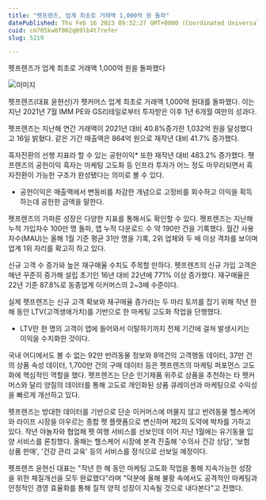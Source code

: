 ```yaml
---
title: "펫프렌즈, 업계 최초로 거래액 1,000억 원 돌파"
datePublished: Thu Feb 16 2023 09:32:27 GMT+0000 (Coordinated Universal Time)
cuid: cm705kw8f002q09lb4t7refer
slug: 5219

---
```



펫프렌즈가 업계 최초로 거래액 1,000억 원을 돌파했다

![이미지](https://cdn.hashnode.com/res/hashnode/image/upload/v1739258458239/cd1a2797-55f6-409f-825c-c240743db15a.png)

펫프렌즈(대표 윤현신)가 펫커머스 업계 최초로 거래액 1,000억 원대를 돌파했다. 이는 지난 2021년 7월 IMM PE와 GS리테일로부터 투자받은 이후 1년 6개월 여만의 성과다.

펫프렌즈는 지난해 연간 거래액이 2021년 대비 40.8%증가한 1,032억 원을 달성했다고 16일 밝혔다. 같은 기간 매출액은 864억 원으로 재작년 대비 41.7% 증가했다.

흑자전환의 선행 지표라 할 수 있는 공헌이익* 또한 재작년 대비 483.2% 증가했다. 펫프렌즈의 공헌이익 흑자는 마케팅 고도화 등 인프라 투자가 어느 정도 마무리되면서 흑자전환이 가능한 구조가 완성됐다는 의미로 볼 수 있다.

* 공헌이익은 매출액에서 변동비를 차감한 개념으로 고정비를 회수하고 이익을 획득하는데 공헌한 금액을 말한다.

펫프렌즈의 가파른 성장은 다양한 지표를 통해서도 확인할 수 있다. 펫프렌즈는 지난해 누적 가입자수 100만 명 돌파, 앱 누적 다운로드 수 약 190만 건을 기록했다. 월간 사용자수(MAU)는 올해 1월 기준 평균 31만 명을 기록, 2위 업체와 두 배 이상 격차를 보이며 업계 1위 자리를 확고히 하고 있다.

신규 고객 수 증가와 높은 재구매율 수치도 주목할 만하다. 펫프렌즈의 신규 가입 고객은 매년 꾸준히 증가해 설립 초기인 16년 대비 22년에 771% 이상 증가했다. 재구매율은 22년 기준 87.8%로 동종업계 이커머스의 2~3배 수준이다.

실제 펫프렌즈는 신규 고객 확보와 재구매율 증가라는 두 마리 토끼를 잡기 위해 작년 한 해 동안 LTV(고객생애가치)를 기반으로 한 마케팅 고도화 작업을 단행했다.

* LTV란 한 명의 고객이 앱에 들어와서 이탈하기까지 전체 기간에 걸쳐 발생시키는 이익을 수치화한 것이다.

국내 어디에서도 볼 수 없는 92만 반려동물 정보와 8억건의 고객행동 데이터, 37만 건의 상품 속성 데이터, 1,700만 건의 구매 데이터 등은 펫프렌즈의 마케팅 퍼포먼스 고도화에 핵심적인 역할을 했다. 펫프렌즈는 단순 인기제품 위주로 상품을 추천하는 타 펫커머스와 달리 양질의 데이터를 통해 고도로 개인화된 상품 큐레이션과 마케팅으로 수익성을 빠르게 개선하고 있다.

펫프렌즈는 방대한 데이터를 기반으로 단순 이커머스에 머물지 않고 반려동물 헬스케어와 라이프 시장을 아우르는 종합 펫 플랫폼으로 변신하며 제2의 도약에 박차를 가하고 있다. 작년 야놀자와 협업해 펫 여행 서비스를 선보인데 이어 지난 1월에는 유기동물 입양 서비스를 론칭했다. 올해는 헬스케어 시장에 본격 진출해 '수의사 건강 상담', '보험 상품 판매', '건강 관리 교육' 등의 서비스를 정식으로 선보일 예정이다.

펫프렌즈 윤현신 대표는 "작년 한 해 동안 마케팅 고도화 작업을 통해 지속가능한 성장을 위한 체질개선을 모두 완료했다"라며 "덕분에 올해 불황 속에서도 공격적인 마케팅과 안정적인 경영 효율화를 통해 질적 양적 성장이 지속될 것으로 내다본다"고 전했다.